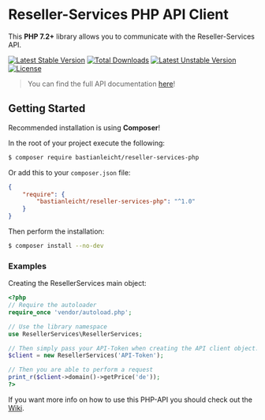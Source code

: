 Reseller-Services PHP API Client
=======================
This **PHP 7.2+** library allows you to communicate with the Reseller-Services API.

[![Latest Stable Version](http://poser.pugx.org/bastianleicht/reseller-services-php/v)](https://packagist.org/packages/bastianleicht/reseller-services-php)
[![Total Downloads](http://poser.pugx.org/bastianleicht/reseller-services-php/downloads)](https://packagist.org/packages/bastianleicht/reseller-services-php)
[![Latest Unstable Version](http://poser.pugx.org/bastianleicht/reseller-services-php/v/unstable)](https://packagist.org/packages/bastianleicht/reseller-services-php)
[![License](http://poser.pugx.org/bastianleicht/reseller-services-php/license)](https://packagist.org/packages/bastianleicht/reseller-services-php)

> You can find the full API documentation [here](https://docs.reseller-services.de)!

## Getting Started

Recommended installation is using **Composer**!

In the root of your project execute the following:
```sh
$ composer require bastianleicht/reseller-services-php
```

Or add this to your `composer.json` file:
```json
{
    "require": {
        "bastianleicht/reseller-services-php": "^1.0"
    }
}
```

Then perform the installation:
```sh
$ composer install --no-dev
```

### Examples

Creating the ResellerServices main object:
```php
<?php
// Require the autoloader
require_once 'vendor/autoload.php';

// Use the library namespace
use ResellerServices\ResellerServices;

// Then simply pass your API-Token when creating the API client object.
$client = new ResellerServices('API-Token');

// Then you are able to perform a request
print_r($client->domain()->getPrice('de'));
?>
```

If you want more info on how to use this PHP-API you should check out the [Wiki](https://github.com/bastianleicht/reseller-services-php/wiki).